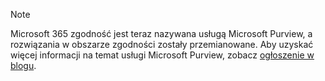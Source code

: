 <!-- This file is maintained by the Compliance content team. Please connect Robert Mazzoli (robmazz) before making any changes.-->

>[!NOTE]
>Microsoft 365 zgodność jest teraz nazywana usługą Microsoft Purview, a rozwiązania w obszarze zgodności zostały przemianowane. Aby uzyskać więcej informacji na temat usługi Microsoft Purview, zobacz [ogłoszenie w blogu](https://aka.ms/microsoftpurviewblog).